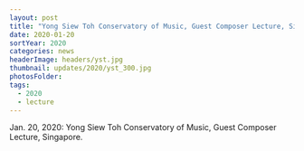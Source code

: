 ```yaml
---
layout: post
title: "Yong Siew Toh Conservatory of Music, Guest Composer Lecture, Singapore"
date: 2020-01-20
sortYear: 2020
categories: news
headerImage: headers/yst.jpg
thumbnail: updates/2020/yst_300.jpg
photosFolder:
tags:
  - 2020
  - lecture
---
```

Jan. 20, 2020: Yong Siew Toh Conservatory of Music, Guest Composer Lecture, Singapore.
